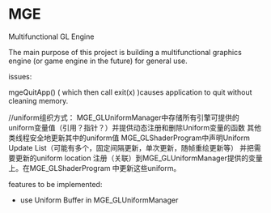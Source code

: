 # MGE
Multifunctional GL Engine

The main purpose of this project is building a multifunctional graphics engine (or game engine in the future) for general use.


issues:

mgeQuitApp() ( which then call exit(x) )causes application to quit without cleaning memory.


//uniform组织方式：
MGE_GLUniformManager中存储所有引擎可提供的uniform变量值（引用？指针？）并提供动态注册和删除Uniform变量的函数
其他类线程安全地更新其中的uniform值
MGE_GLShaderProgram中声明Uniform Update List（可能有多个，固定间隔更新，单次更新，随帧重绘更新等）
并把需要更新的uniform location 注册（关联）到MGE_GLUniformManager提供的变量上。在MGE_GLShaderProgram
中更新这些uniform。

features to be implemented:

* use Uniform Buffer in MGE_GLUniformManager
